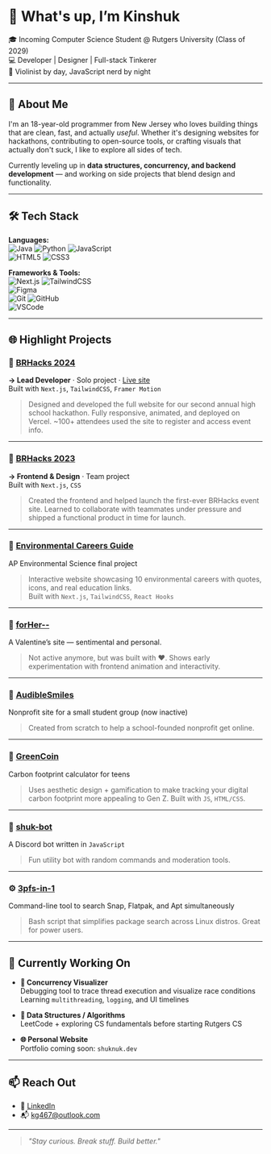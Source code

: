 # 👋 What's up, I’m Kinshuk

🎓 Incoming Computer Science Student @ Rutgers University (Class of 2029)  
💻 Developer | Designer | Full-stack Tinkerer  
🎻 Violinist by day, JavaScript nerd by night  

---

## 🚀 About Me

I'm an 18-year-old programmer from New Jersey who loves building things that are clean, fast, and actually *useful*. Whether it's designing websites for hackathons, contributing to open-source tools, or crafting visuals that actually don't suck, I like to explore all sides of tech.

Currently leveling up in **data structures, concurrency, and backend development** — and working on side projects that blend design and functionality.

---

## 🛠️ Tech Stack

**Languages:**  
![Java](https://img.shields.io/badge/Java-ED8B00?style=flat&logo=java&logoColor=white) 
![Python](https://img.shields.io/badge/Python-3776AB?style=flat&logo=python&logoColor=white) 
![JavaScript](https://img.shields.io/badge/JavaScript-F7DF1E?style=flat&logo=javascript&logoColor=black)  
![HTML5](https://img.shields.io/badge/HTML5-E34F26?style=flat&logo=html5&logoColor=white) 
![CSS3](https://img.shields.io/badge/CSS3-1572B6?style=flat&logo=css3&logoColor=white)

**Frameworks & Tools:**  
![Next.js](https://img.shields.io/badge/Next.js-000000?style=flat&logo=nextdotjs&logoColor=white) 
![TailwindCSS](https://img.shields.io/badge/TailwindCSS-06B6D4?style=flat&logo=tailwindcss&logoColor=white)  
![Figma](https://img.shields.io/badge/Figma-F24E1E?style=flat&logo=figma&logoColor=white)  
![Git](https://img.shields.io/badge/Git-F05032?style=flat&logo=git&logoColor=white) 
![GitHub](https://img.shields.io/badge/GitHub-181717?style=flat&logo=github&logoColor=white)  
![VSCode](https://img.shields.io/badge/VS%20Code-007ACC?style=flat&logo=visualstudiocode&logoColor=white)

---

## 🌐 Highlight Projects

### 🔴 [**BRHacks 2024**](https://github.com/shuknuk/brhacks24)  
**→ Lead Developer** · Solo project · [Live site](https://brhacks.org)  
Built with `Next.js`, `TailwindCSS`, `Framer Motion`  
> Designed and developed the full website for our second annual high school hackathon. Fully responsive, animated, and deployed on Vercel. ~100+ attendees used the site to register and access event info.

---

### 🔵 [**BRHacks 2023**](https://github.com/ethanw2457/2023BRHacksWebsite)  
**→ Frontend & Design** · Team project  
Built with `Next.js`, `CSS`  
> Created the frontend and helped launch the first-ever BRHacks event site. Learned to collaborate with teammates under pressure and shipped a functional product in time for launch.

---

### 🌱 [**Environmental Careers Guide**](https://github.com/shuknuk/environmental-careers-guide)  
AP Environmental Science final project  
> Interactive website showcasing 10 environmental careers with quotes, icons, and real education links.  
Built with `Next.js`, `TailwindCSS`, `React Hooks`

---

### 🌸 [**forHer--**](https://github.com/shuknuk/forHer--)  
A Valentine’s site — sentimental and personal.  
> Not active anymore, but was built with ❤️. Shows early experimentation with frontend animation and interactivity.

---

### 💬 [**AudibleSmiles**](https://github.com/shuknuk/audibleSmiles)  
Nonprofit site for a small student group (now inactive)  
> Created from scratch to help a school-founded nonprofit get online.

---

### 🧠 [**GreenCoin**](https://github.com/shuknuk/GreenCoin)  
Carbon footprint calculator for teens  
> Uses aesthetic design + gamification to make tracking your digital carbon footprint more appealing to Gen Z. Built with `JS`, `HTML/CSS`.

---

### 🤖 [**shuk-bot**](https://github.com/shuknuk/shuk-bot)  
A Discord bot written in `JavaScript`  
> Fun utility bot with random commands and moderation tools.

---

### ⚙️ [**3pfs-in-1**](https://github.com/shuknuk/3pfs-in-1)  
Command-line tool to search Snap, Flatpak, and Apt simultaneously  
> Bash script that simplifies package search across Linux distros. Great for power users.

---

## 🧪 Currently Working On

- **🧵 Concurrency Visualizer**  
Debugging tool to trace thread execution and visualize race conditions  
Learning `multithreading`, `logging`, and UI timelines

- **🧠 Data Structures / Algorithms**  
LeetCode + exploring CS fundamentals before starting Rutgers CS

- **🌐 Personal Website**  
Portfolio coming soon: `shuknuk.dev`

---

## 📫 Reach Out
- 🔗 [LinkedIn](https://www.linkedin.com/in/kinshuk-goel-7137a1281/)  
- 📬 kg467@outlook.com

---

> _"Stay curious. Break stuff. Build better."_  
